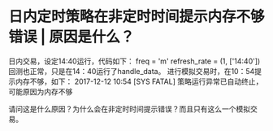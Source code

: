 # 日内定时策略在非定时时间提示内存不够错误 | 原因是什么？

日内交易，设定14:40运行，代码如下：
freq = 'm'
refresh_rate = (1, ['14:40'])
回测也正常，只是在14：40运行了handle_data。
进行模拟交易时，在10：54提示内存不够，如下：
2017-12-12 10:54 [SYS FATAL] 策略运行异常已自动终止，可能原因为内存不够

请问这是什么原因？为什么会在非定时时间提示错误？而且只有这么一个模拟交易。